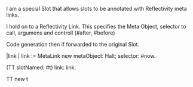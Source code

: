 I am a special Slot that allows slots to be annotated with Reflectivity meta links.I hold on to a Reflectivity Link. This specifies the Meta Object, selector to call, argumens and controll (#after, #before)Code generation then if forwarded to the original Slot.|link |link :=  MetaLink new 	metaObject:  Halt;	selector: #now.(TT slotNamed: #t) link: link.TT new t